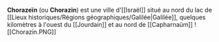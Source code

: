 **Chorazeïn** (ou **Chorazin**) est une ville d'[[Israël]] situé au nord du lac de [[Lieux historiques/Régions géographiques/Galilée|Galilée]], quelques kilomètres à l'ouest du [[Jourdain]] et au nord de [[Capharnaüm]]
![[Chorazin.PNG]]